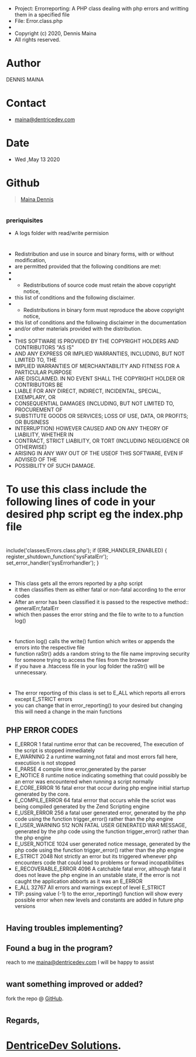  * Project:  Errorreporting: A PHP class dealing with php errors and writting them in a specified file
 * File:     Error.class.php
 *
 * Copyright (c) 2020, Dennis Maina
 * All rights reserved.
 
# Author 
 DENNIS MAINA
# Contact
* maina@dentricedev.com
# Date 
* Wed ,May 13 2020
# Github 
 > [Maina Dennis](github.com/mainadennis)
# 
### preriquisites
* A logs folder with read/write permision
# 

 * Redistribution and use in source and binary forms, with or without modification,
 * are permitted provided that the following conditions are met:
 *
 *  - Redistributions of source code must retain the above copyright notice,
 *    this list of conditions and the following disclaimer.
 *  - Redistributions in binary form must reproduce the above copyright notice,
 *    this list of conditions and the following disclaimer in the documentation
 *    and/or other materials provided with the distribution.
 *
 * THIS SOFTWARE IS PROVIDED BY THE COPYRIGHT HOLDERS AND CONTRIBUTORS "AS IS"
 * AND ANY EXPRESS OR IMPLIED WARRANTIES, INCLUDING, BUT NOT LIMITED TO, THE
 * IMPLIED WARRANTIES OF MERCHANTABILITY AND FITNESS FOR A PARTICULAR PURPOSE
 * ARE DISCLAIMED. IN NO EVENT SHALL THE COPYRIGHT HOLDER OR CONTRIBUTORS BE
 * LIABLE FOR ANY DIRECT, INDIRECT, INCIDENTAL, SPECIAL, EXEMPLARY, OR
 * CONSEQUENTIAL DAMAGES (INCLUDING, BUT NOT LIMITED TO, PROCUREMENT OF
 * SUBSTITUTE GOODS OR SERVICES; LOSS OF USE, DATA, OR PROFITS; OR BUSINESS
 * INTERRUPTION) HOWEVER CAUSED AND ON ANY THEORY OF LIABILITY, WHETHER IN
 * CONTRACT, STRICT LIABILITY, OR TORT (INCLUDING NEGLIGENCE OR OTHERWISE)
 * ARISING IN ANY WAY OUT OF THE USEOF THIS SOFTWARE, EVEN IF ADVISED OF THE
 * POSSIBILITY OF SUCH DAMAGE.

# To use this class include the following lines of code in your desired php script eg the index.php file
# 
 include('classes/Errors.class.php');
 if (ERR_HANDLER_ENABLED) {
   register_shutdown_function('sysFatalErr');
   set_error_handler('sysErrorhandler');
 }
# 
* This class gets all the errors reported by a php script
* it then classifies them as either fatal or non-fatal according to the error codes
* After an error has been classified it is passed to the respective method:: generalErr,fatalErr
* which then passes the error string and the file to write to to a function log()
# 
* function log() calls the write() funtion which writes or appends the errors into the respective file
* function raStr() adds a random string to the file name improving security for someone trying to access the files from the browser
* if you have a .htaccess file in your log folder the raStr() will be unnecessary.
# 
* The error reporting of this class is set to E_ALL which reports all errors except E_STRICT errors
* you can change that in error_reporting() to your desired but changing this will need a change in the main functions

<h2>PHP ERROR CODES</h2>
<ul> 
<li>E_ERROR 1 fatal runtime error that can be recovered, The execution of the script is stopped immediately</li>
<li>E_WARNING 2 a runtime warning,not fatal and most errors fall here, executiion is not stopped</li>
<li>E_PARSE 4 compile time error,generated by the parser</li>
<li>E_NOTICE 8 runtime notice indicating something that could possibly be an error was encountered when running a script normally</li>
<li>E_CORE_ERROR 16 fatal error that occur during php engine initial startup generated by the core.</li>
<li>E_COMPILE_ERROR 64 fatal errror that occurs while the scriot was being compiled generated by the Zend Scripting engine</li>
<li>E_USER_ERROR 256 a fatal user generated error, generated by the php code using the function trigger_error() rather than the php engine</li>
<li>E_USER_WARNING 512 NON FATAL USER GENERATED WAR MESSAGE, generated by the php code using the function trigger_error() rather than the php engine</li>
<li>E_USER_NOTICE 1024 user generated notice message, generated by the php code using the function trigger_error() rather than the php engine</li>
<li>E_STRICT 2048 Not strictly an error but its triggered whenever php encounters code that could lead to problems or forwad incopatibilities</li>
<li>E_RECOVERABLE_ERROR 4096 A catchable fatal error, although fatal it does not leave the php engine in an unstable state, if the error is not caught the application abborts as it   was an E_ERROR</li>
<li>E_ALL 32767 All errors and warnings except of level E_STRICT</li>
<li>TIP: pssing value (-1) to the error_reporting() function will show every possible error when new levels and constants are added in future php versions</li>
</ul>

# 
## Having troubles implementing?
## Found a bug in the program?
 reach to me maina@dentricedev.com 
 I will be happy to assist 
# 
## want something improved or added?
  fork the repo @ [GitHub](https://github.com/mainadennis/php-class-for-php-and-sql-error-logging-into-a-file).
# 
## Regards,
# [DentriceDev Solutions](https://dentricedev.com).
